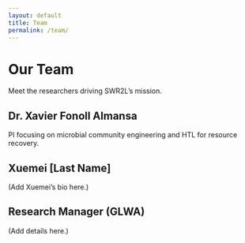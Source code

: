 ```yaml
---
layout: default
title: Team
permalink: /team/
---
```


<div class="page__header">
  <h1>Our Team</h1>
  <p>Meet the researchers driving SWR2L’s mission.</p>
</div>

<div class="section">
  <h2>Dr. Xavier Fonoll Almansa</h2>
  <p>PI focusing on microbial community engineering and HTL for resource recovery.</p>
</div>

<div class="section alt">
  <h2>Xuemei [Last Name]</h2>
  <p>(Add Xuemei’s bio here.)</p>
</div>

<div class="section">
  <h2>Research Manager (GLWA)</h2>
  <p>(Add details here.)</p>
</div>

